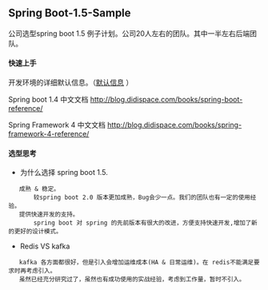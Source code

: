 ## Spring Boot-1.5-Sample
公司选型spring boot 1.5 例子计划。公司20人左右的团队。其中一半左右后端团队。

#### 快速上手
  开发环境的详细默认信息。（[默认信息](default_dev_env.md) ）
  
  Spring boot  1.4 中文文档 
http://blog.didispace.com/books/spring-boot-reference/

Spring Framework 4 中文文档 
http://blog.didispace.com/books/spring-framework-4-reference/

#### 选型思考
* 为什么选择 spring boot 1.5.
```
   成熟 & 稳定。
       较spring boot 2.0 版本更加成熟，Bug会少一点。我们的团队也有一定的使用经验。
   提供快速开发的支持。
       spring boot 对 spring 的先前版本有很大的改进，方便支持快速开发,增加了新的更好的设计模式。
```   
* Redis VS kafka
```
   kafka 各方面都很好，但是引入会增加运维成本(HA & 日常运维)。在 redis不能满足要求时再考虑引入。
   虽然已经充分研究过了，虽然也有成功使用的实战经验，考虑到工作量，暂时不引入。
```
